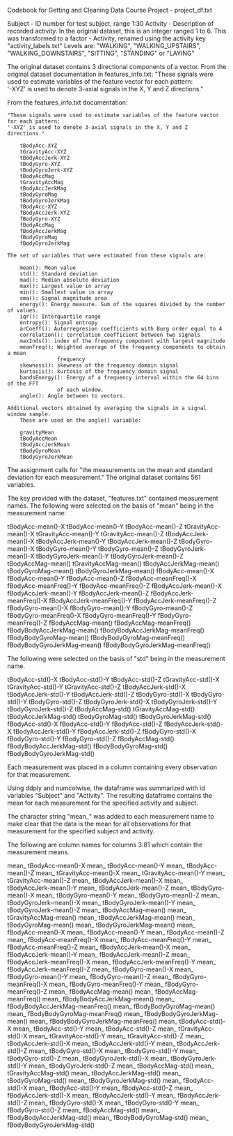 Codebook for Getting and Cleaning Data Course Project - project_df.txt

Subject - ID number for test subject, range 1:30
Activity - Description of recorded activity. In the original dataset, this is an
	integer ranged 1 to 6. This was transformed to a factor - Activity, renamed using the
	activity key "activity_labels.txt"
	Levels are: "WALKING", "WALKING_UPSTAIRS", "WALKING_DOWNSTAIRS", 
	"SITTING", "STANDING" or "LAYING"
		
The original dataset contains 3 directional components of a vector. From the original 
	dataset documentation in features_info.txt:
	"These signals were used to estimate variables of the feature vector for each pattern:  
	'-XYZ' is used to denote 3-axial signals in the X, Y and Z directions."
	
From the features_info.txt documentation:

	"These signals were used to estimate variables of the feature vector for each pattern:  
	'-XYZ' is used to denote 3-axial signals in the X, Y and Z directions."

		tBodyAcc-XYZ
		tGravityAcc-XYZ
		tBodyAccJerk-XYZ
		tBodyGyro-XYZ
		tBodyGyroJerk-XYZ
		tBodyAccMag
		tGravityAccMag
		tBodyAccJerkMag
		tBodyGyroMag
		tBodyGyroJerkMag
		fBodyAcc-XYZ
		fBodyAccJerk-XYZ
		fBodyGyro-XYZ
		fBodyAccMag
		fBodyAccJerkMag
		fBodyGyroMag
		fBodyGyroJerkMag

	The set of variables that were estimated from these signals are: 

		mean(): Mean value
		std(): Standard deviation
		mad(): Median absolute deviation 
		max(): Largest value in array
		min(): Smallest value in array
		sma(): Signal magnitude area
		energy(): Energy measure. Sum of the squares divided by the number of values. 
		iqr(): Interquartile range 
		entropy(): Signal entropy
		arCoeff(): Autorregresion coefficients with Burg order equal to 4
		correlation(): correlation coefficient between two signals
		maxInds(): index of the frequency component with largest magnitude
		meanFreq(): Weighted average of the frequency components to obtain a mean 
					frequency
		skewness(): skewness of the frequency domain signal 
		kurtosis(): kurtosis of the frequency domain signal 
		bandsEnergy(): Energy of a frequency interval within the 64 bins of the FFT 
					of each window.
		angle(): Angle between to vectors.
	
	Additional vectors obtained by averaging the signals in a signal window sample. 
		These are used on the angle() variable:

		gravityMean
		tBodyAccMean
		tBodyAccJerkMean
		tBodyGyroMean
		tBodyGyroJerkMean

The assignment calls for "the measurements on the mean and standard 
 	deviation for each measurement." The original dataset contains 561 variables. 

The key provided with the dataset, "features.txt" contained measurement names. The 
	following were selected on the basis of "mean" being in the measurement name:			

 tBodyAcc-mean()-X
 tBodyAcc-mean()-Y
 tBodyAcc-mean()-Z
 tGravityAcc-mean()-X
 tGravityAcc-mean()-Y
 tGravityAcc-mean()-Z
 tBodyAccJerk-mean()-X
 tBodyAccJerk-mean()-Y
 tBodyAccJerk-mean()-Z
 tBodyGyro-mean()-X
 tBodyGyro-mean()-Y
 tBodyGyro-mean()-Z
 tBodyGyroJerk-mean()-X
 tBodyGyroJerk-mean()-Y
 tBodyGyroJerk-mean()-Z
 tBodyAccMag-mean()
 tGravityAccMag-mean()
 tBodyAccJerkMag-mean()
 tBodyGyroMag-mean()
 tBodyGyroJerkMag-mean()
 fBodyAcc-mean()-X
 fBodyAcc-mean()-Y
 fBodyAcc-mean()-Z
 fBodyAcc-meanFreq()-X
 fBodyAcc-meanFreq()-Y
 fBodyAcc-meanFreq()-Z
 fBodyAccJerk-mean()-X
 fBodyAccJerk-mean()-Y
 fBodyAccJerk-mean()-Z
 fBodyAccJerk-meanFreq()-X
 fBodyAccJerk-meanFreq()-Y
 fBodyAccJerk-meanFreq()-Z
 fBodyGyro-mean()-X
 fBodyGyro-mean()-Y
 fBodyGyro-mean()-Z
 fBodyGyro-meanFreq()-X
 fBodyGyro-meanFreq()-Y
 fBodyGyro-meanFreq()-Z
 fBodyAccMag-mean()
 fBodyAccMag-meanFreq()
 fBodyBodyAccJerkMag-mean()
 fBodyBodyAccJerkMag-meanFreq()
 fBodyBodyGyroMag-mean()
 fBodyBodyGyroMag-meanFreq()
 fBodyBodyGyroJerkMag-mean()
 fBodyBodyGyroJerkMag-meanFreq()

The following were selected on the basis of "std" being in the measurement name. 

 tBodyAcc-std()-X
 tBodyAcc-std()-Y
 tBodyAcc-std()-Z
 tGravityAcc-std()-X
 tGravityAcc-std()-Y
 tGravityAcc-std()-Z
 tBodyAccJerk-std()-X
 tBodyAccJerk-std()-Y
 tBodyAccJerk-std()-Z
 tBodyGyro-std()-X
 tBodyGyro-std()-Y
 tBodyGyro-std()-Z
 tBodyGyroJerk-std()-X
 tBodyGyroJerk-std()-Y
 tBodyGyroJerk-std()-Z
 tBodyAccMag-std()
 tGravityAccMag-std()
 tBodyAccJerkMag-std()
 tBodyGyroMag-std()
 tBodyGyroJerkMag-std()
 fBodyAcc-std()-X
 fBodyAcc-std()-Y
 fBodyAcc-std()-Z
 fBodyAccJerk-std()-X
 fBodyAccJerk-std()-Y
 fBodyAccJerk-std()-Z
 fBodyGyro-std()-X
 fBodyGyro-std()-Y
 fBodyGyro-std()-Z
 fBodyAccMag-std()
 fBodyBodyAccJerkMag-std()
 fBodyBodyGyroMag-std()
 fBodyBodyGyroJerkMag-std()
 
Each measurement was placed in a column containing every observation for that measurement.

Using ddply and numcolwise, the dataframe was summarized with id variables "Subject" 
		and "Activity". The resulting dataframe contains the mean for each measurement 
		for the specified activity and subject. 
		
The character string "mean_" was added to each measurement name to make clear that the 
	data is the mean for all observations for that measurement for the specified
	subject and activity. 

The following are column names for columns 3:81 which contain the measurement means.
		
mean_ tBodyAcc-mean()-X
mean_ tBodyAcc-mean()-Y
mean_ tBodyAcc-mean()-Z
mean_ tGravityAcc-mean()-X
mean_ tGravityAcc-mean()-Y
mean_ tGravityAcc-mean()-Z
mean_ tBodyAccJerk-mean()-X
mean_ tBodyAccJerk-mean()-Y
mean_ tBodyAccJerk-mean()-Z
mean_ tBodyGyro-mean()-X
mean_ tBodyGyro-mean()-Y
mean_ tBodyGyro-mean()-Z
mean_ tBodyGyroJerk-mean()-X
mean_ tBodyGyroJerk-mean()-Y
mean_ tBodyGyroJerk-mean()-Z
mean_ tBodyAccMag-mean()
mean_ tGravityAccMag-mean()
mean_ tBodyAccJerkMag-mean()
mean_ tBodyGyroMag-mean()
mean_ tBodyGyroJerkMag-mean()
mean_ fBodyAcc-mean()-X
mean_ fBodyAcc-mean()-Y
mean_ fBodyAcc-mean()-Z
mean_ fBodyAcc-meanFreq()-X
mean_ fBodyAcc-meanFreq()-Y
mean_ fBodyAcc-meanFreq()-Z
mean_ fBodyAccJerk-mean()-X
mean_ fBodyAccJerk-mean()-Y
mean_ fBodyAccJerk-mean()-Z
mean_ fBodyAccJerk-meanFreq()-X
mean_ fBodyAccJerk-meanFreq()-Y
mean_ fBodyAccJerk-meanFreq()-Z
mean_ fBodyGyro-mean()-X
mean_ fBodyGyro-mean()-Y
mean_ fBodyGyro-mean()-Z
mean_ fBodyGyro-meanFreq()-X
mean_ fBodyGyro-meanFreq()-Y
mean_ fBodyGyro-meanFreq()-Z
mean_ fBodyAccMag-mean()
mean_ fBodyAccMag-meanFreq()
mean_ fBodyBodyAccJerkMag-mean()
mean_ fBodyBodyAccJerkMag-meanFreq()
mean_ fBodyBodyGyroMag-mean()
mean_ fBodyBodyGyroMag-meanFreq()
mean_ fBodyBodyGyroJerkMag-mean()
mean_ fBodyBodyGyroJerkMag-meanFreq()
mean_ tBodyAcc-std()-X
mean_ tBodyAcc-std()-Y
mean_ tBodyAcc-std()-Z
mean_ tGravityAcc-std()-X
mean_ tGravityAcc-std()-Y
mean_ tGravityAcc-std()-Z
mean_ tBodyAccJerk-std()-X
mean_ tBodyAccJerk-std()-Y
mean_ tBodyAccJerk-std()-Z
mean_ tBodyGyro-std()-X
mean_ tBodyGyro-std()-Y
mean_ tBodyGyro-std()-Z
mean_ tBodyGyroJerk-std()-X
mean_ tBodyGyroJerk-std()-Y
mean_ tBodyGyroJerk-std()-Z
mean_ tBodyAccMag-std()
mean_ tGravityAccMag-std()
mean_ tBodyAccJerkMag-std()
mean_ tBodyGyroMag-std()
mean_ tBodyGyroJerkMag-std()
mean_ fBodyAcc-std()-X
mean_ fBodyAcc-std()-Y
mean_ fBodyAcc-std()-Z
mean_ fBodyAccJerk-std()-X
mean_ fBodyAccJerk-std()-Y
mean_ fBodyAccJerk-std()-Z
mean_ fBodyGyro-std()-X
mean_ fBodyGyro-std()-Y
mean_ fBodyGyro-std()-Z
mean_ fBodyAccMag-std()
mean_ fBodyBodyAccJerkMag-std()
mean_ fBodyBodyGyroMag-std()
mean_ fBodyBodyGyroJerkMag-std()

 
 
 